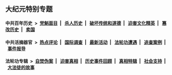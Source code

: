 ## 大纪元特别专题

#### 中共百年历史 &nbsp;>&nbsp; [党魁面目](indexes/nf1176107/README.md?09240430) &nbsp;| &nbsp; [杀人历史](indexes/nf1176106/README.md?09240430) &nbsp;| &nbsp; [破坏传统和道德](indexes/nf1176106/README.md?09240430) &nbsp;| &nbsp; [迫害文化精英](indexes/nf1176111/README.md?09240430) &nbsp;| &nbsp; [篡改历史](indexes/nf1176115/README.md?09240430) &nbsp;| &nbsp; [卖国](indexes/nf1176117/README.md?09240430) 

#### 中共活摘器官 &nbsp;>&nbsp; [热点评论](indexes/nf5879/README.md?09240430) &nbsp;| &nbsp; [国际调查](indexes/nf5947/README.md?09240430) &nbsp;| &nbsp; [最新活动](indexes/nf5883/README.md?09240430) &nbsp;| &nbsp; [法轮功遭遇](indexes/nf5881/README.md?09240430) &nbsp;| &nbsp; [追查案例](indexes/nf5880/README.md?09240430) &nbsp;| &nbsp; [事件报导](indexes/nf5877/README.md?09240430) 

#### 法轮功专辑 &nbsp;>&nbsp; [自焚伪案](indexes/nf5562/README.md?09240430) &nbsp;| &nbsp; [迫害真相](indexes/nf4379/README.md?09240430) &nbsp;| &nbsp; [历史事件回顾](indexes/nf5793/README.md?09240430) &nbsp;| &nbsp; [真相特辑](indexes/nf4389/README.md?09240430) &nbsp;| &nbsp; [社会支持](indexes/nf4386/README.md?09240430) &nbsp;| &nbsp; [大法徒的故事](indexes/nf1147481/README.md?09240430) 
